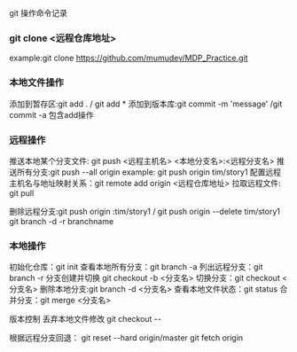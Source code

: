 
git 操作命令记录

### git clone <远程仓库地址>
example:git clone https://github.com/mumudev/MDP_Practice.git 




### 本地文件操作
添加到暂存区:git add . / git add *
添加到版本库:git commit -m 'message' /git commit -a 包含add操作


### 远程操作
推送本地某个分支文件:
git push <远程主机名> <本地分支名>:<远程分支名>
推送所有分支:git push --all origin
example: git push origin tim/story1
配置远程主机名与地址映射关系：git remote add origin <远程仓库地址>
拉取远程文件: git pull

删除远程分支:git push origin :tim/story1 /  git push origin --delete tim/story1
			 git branch -d -r branchname 



### 本地操作
初始化仓库：git init
查看本地所有分支：git branch -a
列出远程分支：git branch -r 
分支创建并切换 git checkout -b <分支名>
切换分支：git checkout <分支名>
删除本地分支:git branch -d <分支名> 
查看本地文件状态：git status
合并分支：git merge <分支名>

版本控制
丢弃本地文件修改
git checkout -- <filename>

根据远程分支回退：
git reset --hard origin/master
git fetch origin
